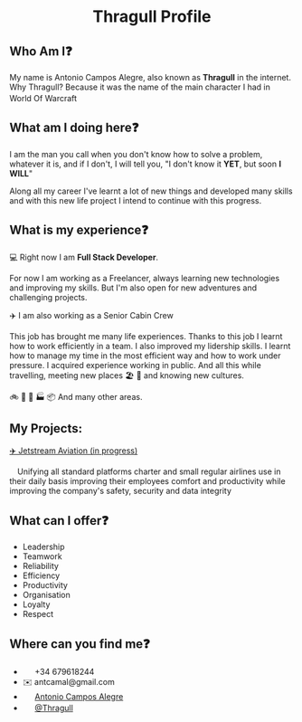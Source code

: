 <h1 align="center">Thragull Profile</h1>
<h2>Who Am I❓</h2>
<p>My name is Antonio Campos Alegre, also known as <b>Thragull</b> in the internet. Why Thragull? Because it was the name of the main character I had in World Of Warcraft <img src="https://upload.wikimedia.org/wikipedia/commons/thumb/e/eb/WoW_icon.svg/48px-WoW_icon.svg.png" style="width: 17px; height: 17px"/></p>
<h2>What am I doing here❓</h2>
<p>I am the man you call when you don't know how to solve a problem, whatever it is, and if I don't, I will tell you, "I don't know it <b>YET</b>, but soon <b>I WILL</b>"</p>
<p>Along all my career I've learnt a lot of new things and developed many skills and with this new life project I intend to continue with this progress.</p>
<h2>What is my experience❓</h2>
<p>💻 Right now I am <b>Full Stack Developer</b>.</p>
<p>For now I am working as a Freelancer, always learning new technologies and improving my skills. But I'm also open for new adventures and challenging projects.</p>
<p>✈️ I am also working as a Senior Cabin Crew</p>
<p>This job has brought me many life experiences. Thanks to this job I learnt how to work efficiently in a team. I also improved my lidership skills. I learnt how to manage my time in the most efficient way and how to work under pressure. I acquired experience working in public. And all this while travelling, meeting new places 🏖️ 🗻 and knowing new cultures.</p>
<p>🚲 🍟 🚚 🏭 📦 And many other areas.</p>
<h2>My Projects:</h2>
<a href="https://github.com/Thragull/Jetstream-aviation">✈️ Jetstream Aviation (in progress)</a>
<p>&emsp;Unifying all standard platforms charter and small regular airlines use in their daily basis improving their employees comfort and productivity while improving the company's safety, security and data integrity</p>
<h2>What can I offer❓</h2>
<ul>
    <li>Leadership</li>
    <li>Teamwork</li>
    <li>Reliability</li>
    <li>Efficiency</li>
    <li>Productivity</li>
    <li>Organisation</li>
    <li>Loyalty</li>
    <li>Respect</li>
</ul>
<h2>Where can you find me❓</h2>
<ul>
    <li><img src="https://upload.wikimedia.org/wikipedia/commons/thumb/5/5e/WhatsApp_icon.png/598px-WhatsApp_icon.png" style="width: 17px; height: 17px"/> +34 679618244</li>
    <li>✉️ antcamal@gmail.com</li>
    <li><img src="https://cdn-icons-png.flaticon.com/256/174/174857.png" style="width: 17px; height: 17px;"/> <a href="https://www.linkedin.com/in/antonio-campos-alegre-98b6b4219/">Antonio Campos Alegre</a></li>
    <li><img src="https://upload.wikimedia.org/wikipedia/commons/thumb/a/a5/Instagram_icon.png/2048px-Instagram_icon.png" style="width: 17px; height: 17px"/>
        <a href="https://www.instagram.com/thragull/">@Thragull</a></li>
<!---
Thragull/Thragull is a ✨ special ✨ repository because its `README.md` (this file) appears on your GitHub profile.
You can click the Preview link to take a look at your changes.
--->
